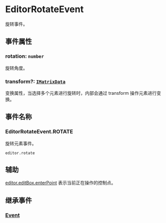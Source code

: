 # EditorRotateEvent

旋转事件。

## 事件属性

### rotation: `number`

旋转角度。

### transform?: [`IMatrixData`](/api/interfaces/IMatrixData.md)

变换属性，当选择多个元素进行旋转时，内部会通过 transform 操作元素进行变换。

## 事件名称

### EditorRotateEvent.ROTATE

旋转元素事件。

`editor.rotate`

## 辅助

[editor.editBox.enterPoint](../EditBox.md#enterpoint-editpoint) 表示当前正在操作的控制点。

## 继承事件

### [Event](/reference/event/basic/Event.md)

<!-- ## API

### [EditorRotateEvent](/api/classes/EditorRotateEvent.md) -->
